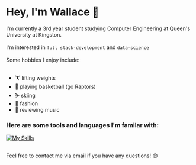 <h1>Hey, I'm Wallace 👋
</h1>
<a>
  I'm currently a 3rd year student studying Computer Engineering at Queen's University at Kingston. 
  </br>
  </br>
  I'm interested in <code>full stack-development</code> and <code>data-science</code>
  </br>
  </br>
  Some hobbies I enjoy include: </br>
  </br>
  <ul>
    <li>🏋️ lifting weights </li>
    <li>🏀 playing basketball (go Raptors)</li>
    <li>⛷️ skiing</li>
    <li>👕 fashion</li>
    <li>🎵 reviewing music</li>
  </ul>
  <h3>Here are some tools and languages I'm familar with:</h3>
  
  [![My Skills](https://skillicons.dev/icons?i=react,js,html,css,py,c,cpp,gcp,github,java,mongodb,mysql,vscode)](https://skillicons.dev)

  </br>
  Feel free to contact me via email if you have any questions! 😊
</a>


<!--
**WallaceSuu/wallacesuu** is a ✨ _special_ ✨ repository because its `README.md` (this file) appears on your GitHub profile.

Here are some ideas to get you started:

- 🔭 I’m currently working on ...
- 🌱 I’m currently learning ...
- 👯 I’m looking to collaborate on ...
- 🤔 I’m looking for help with ...
- 💬 Ask me about ...
- 📫 How to reach me: ...
- 😄 Pronouns: ...
- ⚡ Fun fact: ...
-->
